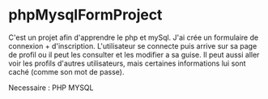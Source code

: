 # phpMysqlFormProject

C'est un projet afin d'apprendre le php et mySql. J'ai crée un formulaire de connexion + d'inscription.
L'utilisateur se connecte puis arrive sur sa page de profil ou il peut les consulter et les modifier a sa guise.
Il peut aussi aller voir les profils d'autres utilisateurs, mais certaines informations lui sont caché (comme son mot de passe).


Necessaire :
PHP MYSQL
